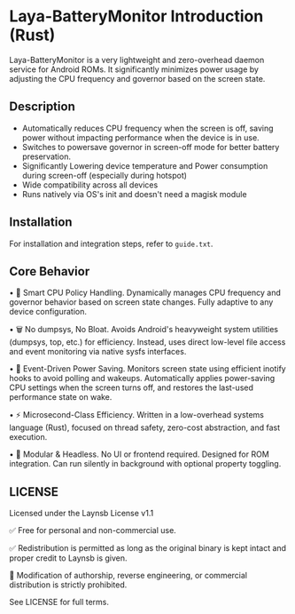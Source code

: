 # Laya-BatteryMonitor Introduction (Rust)

Laya-BatteryMonitor is a very lightweight and zero-overhead daemon service for Android ROMs. It significantly minimizes power usage by adjusting the CPU frequency and governor based on the screen state.

## Description

- Automatically reduces CPU frequency when the screen is off, saving power without impacting performance when the device is in use.
- Switches to powersave governor in screen-off mode for better battery preservation.
- Significantly Lowering device temperature and Power consumption during screen-off (especially during hotspot)
- Wide compatibility across all devices
- Runs natively via OS's init and doesn't need a magisk module

## Installation

For installation and integration steps, refer to `guide.txt`.

## Core Behavior

• 🧠 Smart CPU Policy Handling.
Dynamically manages CPU frequency and governor behavior based on screen state changes. Fully adaptive to any device configuration.

• 🗑️ No dumpsys, No Bloat.
Avoids Android's heavyweight system utilities (dumpsys, top, etc.) for efficiency. Instead, uses direct low-level file access and event monitoring via native sysfs interfaces.

• 🔌 Event-Driven Power Saving.
Monitors screen state using efficient inotify hooks to avoid polling and wakeups. Automatically applies power-saving CPU settings when the screen turns off, and restores the last-used performance state on wake.

• ⚡ Microsecond-Class Efficiency.
Written in a low-overhead systems language (Rust), focused on thread safety, zero-cost abstraction, and fast execution.

• 📱 Modular & Headless.
No UI or frontend required. Designed for ROM integration. Can run silently in background with optional property toggling.

## LICENSE

Licensed under the Laynsb License v1.1

✅ Free for personal and non-commercial use.

✅ Redistribution is permitted as long as the original binary is kept intact and proper credit to Laynsb is given.

🚫 Modification of authorship, reverse engineering, or commercial distribution is strictly prohibited.


See LICENSE for full terms.
